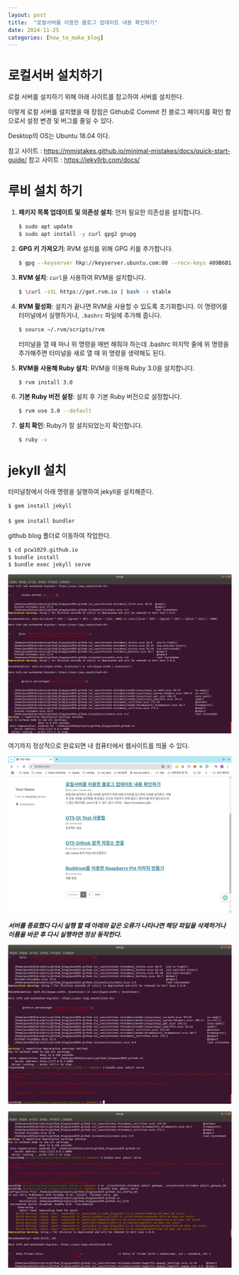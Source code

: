 ```yaml
---
layout: post
title:  "로컬서버를 이용한 블로그 업데이트 내용 확인하기"
date: 2024-11-25
categories: [how_to_make_blog]
---
```



# 로컬서버 설치하기
로컬 서버를 설치하기 위해 아래 사이트를 참고하여 서버를 설치한다. 

이렇게 로컬 서버를 설치했을 때 장점은 Github로 Commit 전 블로그 페이지를 확인 함으로서 설정 변경 및 버그를 줄일 수 있다. 

Desktop의 OS는 Ubuntu 18.04 이다.

참고 사이트 : https://mmistakes.github.io/minimal-mistakes/docs/quick-start-guide/
참고 사이트 : https://jekyllrb.com/docs/


# 루비 설치 하기 

1. **패키지 목록 업데이트 및 의존성 설치**: 먼저 필요한 의존성을 설치합니다.

   ```bash
   $ sudo apt update
   $ sudo apt install -y curl gpg2 gnupg
   ```

   

2. **GPG 키 가져오기**: RVM 설치를 위해 GPG 키를 추가합니다.

   ```bash
   $ gpg --keyserver hkp://keyserver.ubuntu.com:80 --recv-keys 409B6B1796C275462A1703113804BB82D39DC0E3 7D2BAF1CF37B13E2069D6956105BD0E739499BDB
   ```

   

3. **RVM 설치**: `curl`을 사용하여 RVM을 설치합니다.

   ```bash
   $ \curl -sSL https://get.rvm.io | bash -s stable
   ```

   

4. **RVM 활성화**: 설치가 끝나면 RVM을 사용할 수 있도록 초기화합니다. 이 명령어를 터미널에서 실행하거나, `.bashrc` 파일에 추가해 줍니다.

   ```bash
   $ source ~/.rvm/scripts/rvm
   ```

   터미널을 열 때 마나 위 명령을 매번 해줘야 하는데 .bashrc 마지막 줄에 위 명령을 추가해주면  터미널을 새로 열 때 위 명령을 생략해도 된다. 

   

5. **RVM을 사용해 Ruby 설치**: RVM을 이용해 Ruby 3.0을 설치합니다.

   ```bash
   $ rvm install 3.0
   ```

   

6. **기본 Ruby 버전 설정**: 설치 후 기본 Ruby 버전으로 설정합니다.

   ```bash
   $ rvm use 3.0 --default
   ```

   

7. **설치 확인**: Ruby가 잘 설치되었는지 확인합니다.

   ```bash
   $ ruby -v
   ```





# jekyll 설치

터미널창에서 아래 명령을 실행하여 jekyll을 설치해준다.

```bash
$ gem install jekyll

$ gem install bundler
```

github blog 폴더로 이동하여 작업한다.

```bash
$ cd pcw1029.github.io
$ bundle install
$ bundle exec jekyll serve
```

![checkUpdateHistoryInRealTime_01](../../images/how_to_make_blog/checkUpdateHistoryInRealTime_01.png)



여기까지 정상적으로 완료되면 내 컴퓨터에서 웹사이트를 띄울 수 있다. 

![checkUpdateHistoryInRealTime_02](../../images/how_to_make_blog/checkUpdateHistoryInRealTime_02.png)

***서버를 종료했다 다시 실행 할 때 아래와 같은 오류가 나타나면 해당 파일을 삭제하거나 이름을 바꾼 후 다시 실행하면 정상 동작한다.***

![checkUpdateHistoryInRealTime_03](../../images/how_to_make_blog/checkUpdateHistoryInRealTime_03.png)

![checkUpdateHistoryInRealTime_04](../../images/how_to_make_blog/checkUpdateHistoryInRealTime_04.png)
